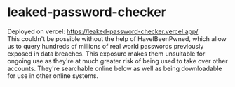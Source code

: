 # leaked-password-checker
Deployed on vercel: https://leaked-password-checker.vercel.app/ <br>
This couldn't be possible without the help of HaveIBeenPwned, which
allow us to query hundreds of millions of real world passwords 
previously exposed in data breaches. This exposure makes them 
unsuitable for ongoing use as they're at much greater risk of 
being used to take over other accounts. They're searchable online 
below as well as being downloadable for use in other online systems. 
